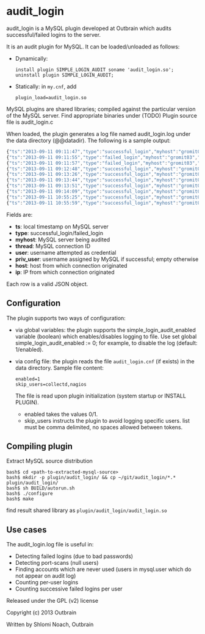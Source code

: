 audit_login
===========

audit_login is a MySQL plugin developed at Outbrain which audits successful/failed logins to the server.

It is an audit plugin for MySQL. It can be loaded/unloaded as follows:

  - Dynamically:
    ```
    install plugin SIMPLE_LOGIN_AUDIT soname 'audit_login.so';
    uninstall plugin SIMPLE_LOGIN_AUDIT;
    ```

  - Statically: in ```my.cnf```, add
    ```
    plugin_load=audit_login.so
    ```


MySQL plugins are shared libraries; compiled against the particular version of the MySQL server. Find appropriate binaries under (TODO)
Plugin source file is audit_login.c


When loaded, the plugin generates a log file named audit_login.log under the data directory (@@datadir). The following is a sample output:

```JavaScript
{"ts":"2013-09-11 09:11:47","type":"successful_login","myhost":"gromit03","thread":"3","user":"msandbox","priv_user":"msandbox","host":"localhost","ip":"(null)"}
{"ts":"2013-09-11 09:11:55","type":"failed_login","myhost":"gromit03","thread":"4","user":"msandbox","priv_user":"","host":"localhost","ip":"(null)"}
{"ts":"2013-09-11 09:11:57","type":"failed_login","myhost":"gromit03","thread":"5","user":"msandbox","priv_user":"","host":"localhost","ip":"(null)"}
{"ts":"2013-09-11 09:12:48","type":"successful_login","myhost":"gromit03","thread":"10","user":"msandbox","priv_user":"msandbox","host":"localhost","ip":"(null)"}
{"ts":"2013-09-11 09:13:26","type":"successful_login","myhost":"gromit03","thread":"12","user":"msandbox","priv_user":"msandbox","host":"localhost","ip":"(null)"}
{"ts":"2013-09-11 09:13:44","type":"successful_login","myhost":"gromit03","thread":"1","user":"msandbox","priv_user":"msandbox","host":"localhost","ip":"(null)"}
{"ts":"2013-09-11 09:13:51","type":"successful_login","myhost":"gromit03","thread":"2","user":"msandbox","priv_user":"msandbox","host":"localhost","ip":"(null)"}
{"ts":"2013-09-11 09:14:09","type":"successful_login","myhost":"gromit03","thread":"6","user":"msandbox","priv_user":"msandbox","host":"localhost","ip":"(null)"}
{"ts":"2013-09-11 10:55:25","type":"successful_login","myhost":"gromit03","thread":"8","user":"msandbox","priv_user":"msandbox","host":"localhost","ip":"(null)"}
{"ts":"2013-09-11 10:55:59","type":"successful_login","myhost":"gromit03","thread":"1","user":"msandbox","priv_user":"msandbox","host":"localhost","ip":"(null)"}
```

Fields are:

 - **ts**: local timestamp on MySQL server
 - **type**: successful_login/failed_login
 - **myhost**: MySQL server being audited
 - **thread**: MySQL connection ID
 - **user**: username attempted as credential
 - **priv_user**: username assigned by MySQL if successful; empty otherwise
 - **host**: host from which connection originated
 - **ip**: IP from which connection originated

Each row is a valid JSON object.



Configuration
-------------

The plugin supports two ways of configuration:

  - via global variables: the plugin supports the simple_login_audit_enabled variable (boolean) which enables/disables logging to file. Use set global simple_login_audit_enabled := 0; for example, to disable the log (default: 1/enabled).
  - via config file: the plugin reads the file ```audit_login.cnf``` (if exists) in the data directory. Sample file content:

    ```
    enabled=1
    skip_users=collectd,nagios
    ```

    The file is read upon plugin initialization (system startup or INSTALL PLUGIN).
    - enabled takes the values 0/1.
    - skip_users instructs the plugin to avoid logging specific users. list must be comma delimited, no spaces allowed between tokens.


Compiling plugin
----------------

Extract MySQL source distribution

```
bash$ cd <path-to-extracted-mysql-source>
bash$ mkdir -p plugin/audit_login/ && cp ~/git/audit_login/*.* plugin/audit_login/
bash$ sh BUILD/autorun.sh
bash$ ./configure
bash$ make
```

find result shared library as ```plugin/audit_login/audit_login.so```

Use cases
---------

The audit_login.log file is useful in:

 - Detecting failed logins (due to bad passwords)
 - Detecting port-scans (null users)
 - Finding accounts which are never used (users in mysql.user which do not appear on audit log)
 - Counting per-user logins
 - Counting successive failed logins per user





Released under the GPL (v2) license

Copyright (c) 2013 Outbrain

Written by Shlomi Noach, Outbrain

